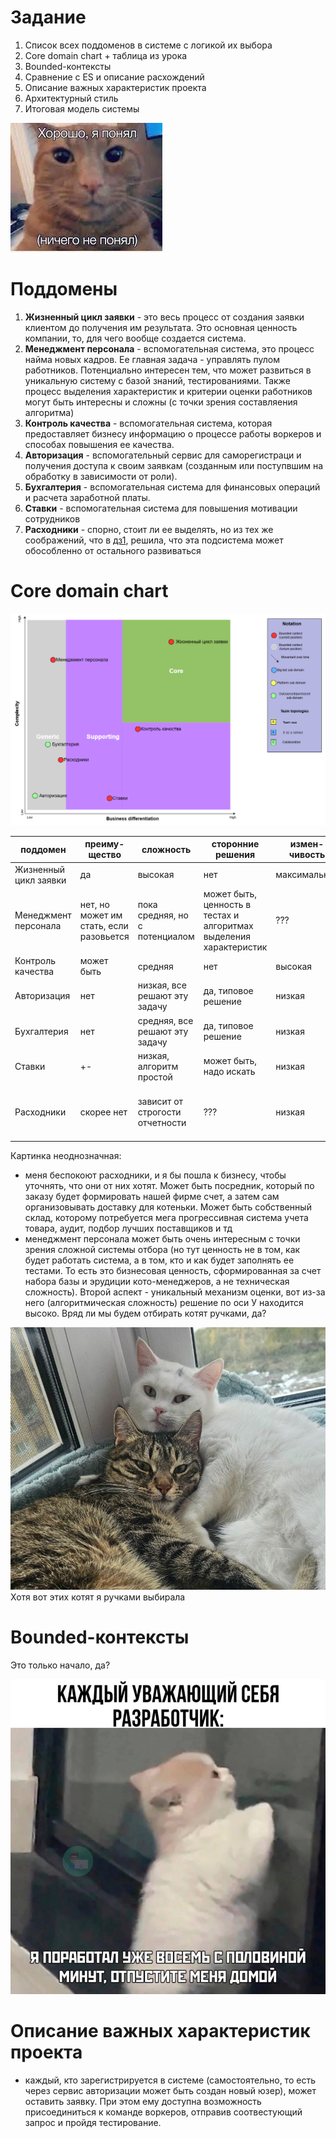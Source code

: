 # Задание
1. Список всех поддоменов в системе с логикой их выбора
2. Core domain chart + таблица из урока
3. Bounded-контексты
4. Сравнение с ES и описание расхождений
5. Описание важных характеристик проекта
6. Архитектурный стиль
7. Итоговая модель системы

![mem](./attachments/mem.png)

# Поддомены
1. **Жизненный цикл заявки** - это весь процесс от создания заявки клиентом до получения им результата. Это основная ценность компании, то, для чего вообще создается система.
2. **Менеджмент персонала** - вспомогательная система, это процесс найма новых кадров. Ее главная задача - управлять пулом работников. Потенциально интересен тем, что может развиться в уникальную систему с базой знаний, тестированиями. Также процесс выделения характеристик и критерии оценки работников могут быть интересны и сложны (с точки зрения составляения алгоритма)
3. **Контроль качества** - вспомогательная система, которая предоставляет бизнесу информацию о процессе работы воркеров и способах повышения ее качества.
4. **Авторизация** - вспомогательный сервис для саморегистраци и получения доступа к своим заявкам (созданным или поступвшим на обработку в зависимости от роли).
5. **Бухгалтерия** - вспомогательная система для финансовых операций и расчета заработной платы.
6. **Ставки** - вспомогательная система для повышения мотивации сотрудников
7. **Расходники** - спорно, стоит ли ее выделять, но из тех же соображений, что в [дз1](../homework_1/index.md), решила, что эта подсистема может обособленно от остального развиваться 

# Core domain chart

![core-domain-chart](./attachments/core-domain-chart.png)

| поддомен | преиму-щество | сложность | сторонние решения | измен-чивость | интерес |
| ---- | ---- | ---- | ---- | ---- | ---- |
| Жизненный цикл заявки | да | высокая | нет | максимальная | высокий |
| Менеджмент персонала | нет, но может им стать, если разовьется | пока средняя, но с потенциалом | может быть, ценность в тестах и алгоритмах выделения характеристик | ??? | изначально средний, может вырасти |
| Контроль качества | может быть | средняя | нет | высокая | средний |
| Авторизация | нет | низкая, все решают эту задачу | да, типовое решение | низкая | низкий |
| Бухгалтерия | нет | средняя, все решают эту задачу | да, типовое решение | низкая | низкий |
| Ставки | +- | низкая, алгоритм простой | может быть, надо искать | низкая | средний, как идея может быть интересно |
| Расходники | скорее нет | зависит от строгости отчетности | ??? | низкая | низкий, если не будет оригинальной системы автоматизированной выдчи |

Картинка неоднозначная:
- меня беспокоют расходники, и я бы пошла к бизнесу, чтобы уточнять, что они от них хотят. Может быть посредник, который по заказу будет формировать нашей фирме счет, а затем сам организовывать доставку для котеньки. Может быть собственный склад, которому потребуется мега прогрессивная система учета товара, аудит, подбор лучших поставщиков и тд
- менеджмент персонала может быть очень интересным с точки зрения сложной системы отбора (но тут ценность не в том, как будет работать система, а в том, кто и как будет заполнять ее тестами. То есть это бизнесовая ценность, сформированная за счет набора базы и эрудиции кото-менеджеров, а не техническая сложность). Второй аспект - уникальный механизм оценки, вот из-за него (алгоритмическая сложность) решение по оси У находится высоко. Вряд ли мы будем отбирать котят ручками, да?
  
![cats](./attachments/cats.png)
Хотя вот этих котят я ручками выбирала

# Bounded-контексты
Это только начало, да?

![mem-2](./attachments/mem-2.png)

# Описание важных характеристик проекта 
- каждый, кто зарегистрируется в системе (самостоятельно, то есть через сервис авторизации может быть создан новый юзер), может оставить заявку. При этом ему доступна возможность присоединиться к команде воркеров, отправив соотвестующий запрос и пройдя тестирование.